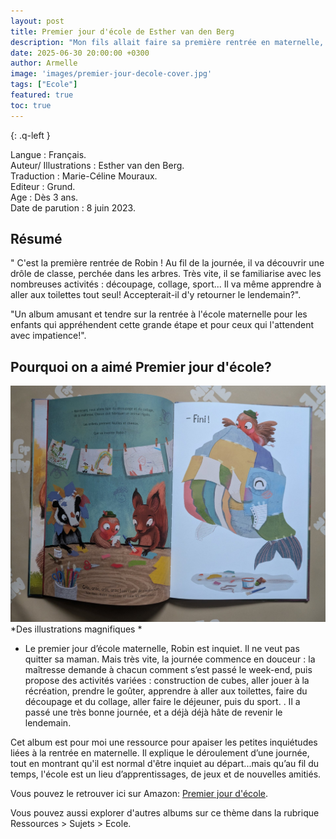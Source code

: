 ```yaml
---
layout: post 
title: Premier jour d'école de Esther van den Berg 
description: "Mon fils allait faire sa première rentrée en maternelle, et cet album l’a beaucoup aidé : il raconte le déroulement d’une journée à l’école et ce que l’on y découvre (découpage,sport...)"
date: 2025-06-30 20:00:00 +0300
author: Armelle
image: 'images/premier-jour-decole-cover.jpg'
tags: ["Ecole"]
featured: true
toc: true
---
```


{: .q-left }

Langue : Français.                                          
Auteur/ Illustrations : Esther van den Berg.    
Traduction : Marie-Céline Mouraux.             
Editeur : Grund.   
Age : Dès 3 ans.      
Date de parution : 8 juin 2023. 

## Résumé

" C'est la première rentrée de Robin ! Au fil de la journée, il va découvrir une drôle de classe, perchée dans les arbres. Très vite, il se familiarise avec les nombreuses activités : découpage, collage, sport... Il va même apprendre à aller aux toilettes tout seul! Accepterait-il d'y retourner le lendemain?".

"Un album amusant et tendre sur la rentrée à l'école maternelle pour les enfants qui appréhendent cette grande étape et pour ceux qui l'attendent avec impatience!".

## Pourquoi on a aimé Premier jour d'école? 

![Des illustrations magnifiques](images/premier-jour-decole-int.jpg)
*Des illustrations magnifiques *
- Le premier jour d’école maternelle, Robin est inquiet. Il ne veut pas quitter sa maman. Mais très vite, la journée commence en douceur : la maîtresse demande à chacun comment s’est passé le week-end, puis propose des activités variées : construction de cubes, aller jouer à la récréation, prendre le goûter, apprendre à aller aux toilettes, faire du découpage et du collage, aller faire le déjeuner, puis du sport. . Il a passé une très bonne journée, et a déjà déjà hâte de revenir le lendemain.

Cet album est pour moi une ressource pour apaiser les petites inquiétudes liées à la rentrée en maternelle. Il explique le déroulement d’une journée, tout en montrant qu'il est normal d'être inquiet au départ...mais qu’au fil du temps, l'école est un lieu d’apprentissages, de jeux et de nouvelles amitiés.

Vous pouvez le retrouver ici sur Amazon: [Premier jour d'école](https://amzn.to/3H3zN27). 

Vous pouvez aussi explorer d'autres albums sur ce thème dans la rubrique Ressources > Sujets > Ecole.
